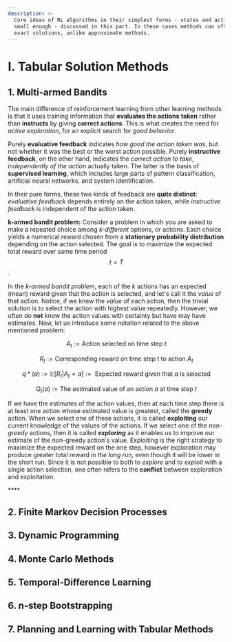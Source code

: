 ```yaml
---
description: >-
  Core ideas of RL algorithms in their simplest forms - states and action spaces
  small enough - discussed in this part. In these cases methods can often find
  exact solutions, unlike approximate methods.
---
```


# I. Tabular Solution Methods

## 1. Multi-armed Bandits

The main difference of reinforcement learning from other learning methods is that it uses training information that **evaluates the actions** **taken** rather than **instructs** by giving **correct actions**. This is what creates the need for _active exploration_, for an explicit search for _good behavior_. 

Purely **evaluative feedback** indicates _how good the action taken was_, but not whether it was the best or the worst action possible. Purely **instructive feedback**, on the other hand, indicates the _correct action to take_, _independently of the action_ actually taken. The latter is the basis of **supervised learning**, which includes large parts of pattern classification, artificial neural networks, and system identification.

 In their pure forms, these two kinds of feedback are **quite distinct**: _evaluative feedback_ depends entirely on the action taken, while _instructive feedback_ is independent of the action taken.

**k-armed bandit problem:** Consider a problem in which you are asked to make a repeated choice among _k-different_ options, or actions. Each choice yields a numerical reward chosen from a **stationary probability distribution** depending on the action selected. The goal is to maximize the expected total reward over same time period $$t=T$$.

In the _k-armed bandit problem_, each of the _k_ actions has an expected \(mean\) reward given that the action is selected, and let's call it the _value_ of that action. Notice, if we knew the _value_ of each action, then the trivial solution is to select the action with highest value repeatedly. However, we often do **not** know the action values with certainty but have may have estimates. Now, let us introduce some notation related to the above mentioned problem:

$$A_t := \text{Action selected on time step } t $$

$$R_t := \text{Corresponding reward on time step t to action } A_t$$ 

$$q{*}(a) := \mathbb{E}[R_t | A_t = a] := \text{ Expected reward given that } a \text{ is selected}$$

$$Q_t(a) := \text{The estimated value of an action } a \text{ at time step } t$$ 

If we have the estimates of the action values, then at each time step there is at least one action whose estimated value is greatest, called the **greedy** action. When we select one of these actions, it is called **exploiting** our current knowledge of the values of the actions. If we select one of the _non-greedy_ actions, then it is called _**exploring**_ as it enables us to improve our estimate of the non-greedy action's value. Exploiting is the right strategy to maximize the expected reward on the one step, however  exploration may produce greater total reward in _the long run,_ even though it will be lower in the short run. Since it is not possible to both to _explore_ and to _exploit_ with a single action selection, one often refers to the **conflict** between exploration and exploitation.

\*\*\*\*

## 2. Finite Markov Decision Processes

## 3. Dynamic Programming

## 4. Monte Carlo Methods

## 5. Temporal-Difference Learning

## 6. n-step Bootstrapping

## 7. Planning and Learning with Tabular Methods



